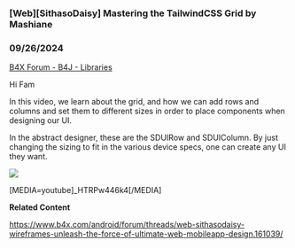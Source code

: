 ### [Web][SithasoDaisy] Mastering the TailwindCSS Grid by Mashiane
### 09/26/2024
[B4X Forum - B4J - Libraries](https://www.b4x.com/android/forum/threads/163306/)

Hi Fam  
  
In this video, we learn about the grid, and how we can add rows and columns and set them to different sizes in order to place components when designing our UI.  
  
In the abstract designer, these are the SDUIRow and SDUIColumn. By just changing the sizing to fit in the various device specs, one can create any UI they want.  
  
![](https://www.b4x.com/android/forum/attachments/157320)  
  
  
  
  
[MEDIA=youtube]\_HTRPw446k4[/MEDIA]  
  
**Related Content**  
  
<https://www.b4x.com/android/forum/threads/web-sithasodaisy-wireframes-unleash-the-force-of-ultimate-web-mobileapp-design.161039/>